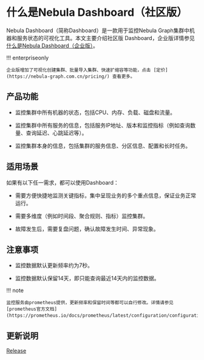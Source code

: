# 什么是Nebula Dashboard（社区版）

Nebula Dashboard（简称Dashboard）是一款用于监控Nebula Graph集群中机器和服务状态的可视化工具。本文主要介绍社区版 Dashboard，企业版详情参见 [什么是Nebula Dashboard（企业版）](../nebula-dashboard-ent/what-is-dashboard-ent.md)。

!!! enterpriseonly

    企业版增加了可视化创建集群、批量导入集群、快速扩缩容等功能，点击 [定价](https://nebula-graph.com.cn/pricing/) 查看更多。

## 产品功能

- 监控集群中所有机器的状态，包括CPU、内存、负载、磁盘和流量。

- 监控集群中所有服务的信息，包括服务IP地址、版本和监控指标（例如查询数量、查询延迟、心跳延迟等）。
  
- 监控集群本身的信息，包括集群的服务信息、分区信息、配置和长时任务。

## 适用场景

如果有以下任一需求，都可以使用Dashboard：

- 需要方便快捷地监测关键指标，集中呈现业务的多个重点信息，保证业务正常运行。

- 需要多维度（例如时间段、聚合规则、指标）监控集群。

- 故障发生后，需要复盘问题，确认故障发生时间、异常现象。

## 注意事项

- 监控数据默认更新频率约为7秒。

- 监控数据默认保留14天，即只能查询最近14天内的监控数据。

!!! note

    监控服务由prometheus提供，更新频率和保留时间等都可以自行修改。详情请参见[prometheus官方文档](https://prometheus.io/docs/prometheus/latest/configuration/configuration/)。

## 更新说明

[Release](https://github.com/vesoft-inc/nebula-dashboard/releases/tag/{{dashboard.branch}})
